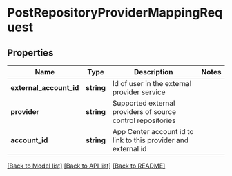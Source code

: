 # PostRepositoryProviderMappingRequest

## Properties
Name | Type | Description | Notes
------------ | ------------- | ------------- | -------------
**external_account_id** | **string** | Id of user in the external provider service | 
**provider** | **string** | Supported external providers of source control repositories | 
**account_id** | **string** | App Center account id to link to this provider and external id | 

[[Back to Model list]](../README.md#documentation-for-models) [[Back to API list]](../README.md#documentation-for-api-endpoints) [[Back to README]](../README.md)


